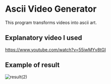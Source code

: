 # Ascii Video Generator

This program transforms videos into ascii art.

## Explanatory video I used

https://www.youtube.com/watch?v=55iwMYv8tGI

## Example of result

![result(2)](https://github.com/pareidolies/video_to_ascii/assets/96736158/21df5cb2-972c-4f70-93b5-0145abfa32e5)
